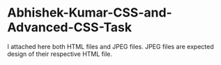 # Abhishek-Kumar-CSS-and-Advanced-CSS-Task
I attached here both HTML files and JPEG files. JPEG files are expected design of their respective HTML file.
